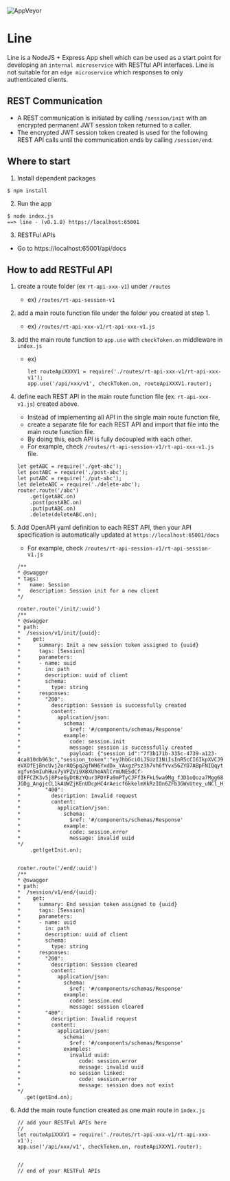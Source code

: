 
![AppVeyor](https://img.shields.io/appveyor/build/gam4it/line) 


# Line

Line is a NodeJS + Express App shell which can be used as a start point for developing an `internal microservice` with RESTful API interfaces. Line is not suitable for an `edge microservice` which responses to only authenticated clients.   


## REST Communication

- A REST communication is initiated by calling `/session/init` with an encrypted permanent JWT session token returned to a caller.
- The encrypted JWT session token created is used for the following REST API calls until the communication ends by calling `/session/end`.



## Where to start


1. Install dependent packages
```
$ npm install
```

2. Run the app
```
$ node index.js
==> line - (v0.1.0) https://localhost:65001
```

3. RESTFul APIs
- Go to https://localhost:65001/api/docs


## How to add RESTFul API

 1. create a route folder (ex `rt-api-xxx-v1`) under `/routes`
    - ex) `/routes/rt-api-session-v1`
 2. add a main route function file under the folder you created at step 1.
    - ex) `/routes/rt-api-xxx-v1/rt-api-xxx-v1.js`
 3. add the main route function to `app.use` with `checkToken.on` middleware in `index.js`
    - ex) 
        ```
        let routeApiXXXV1 = require('./routes/rt-api-xxx-v1/rt-api-xxx-v1');
        app.use('/api/xxx/v1', checkToken.on, routeApiXXXV1.router);
        ```
 4. define each REST API in the main route function file (ex. `rt-api-xxx-v1.js`) created above. 
    - Instead of implementing all API in the single main route function file,
    - create a separate file for each REST API and import that file into the main route function file.
    - By doing this, each API is fully decoupled with each other.
    - For example, check `/routes/rt-api-session-v1/rt-api-xxx-v1.js` file.
    ```
    let getABC = require('./get-abc');
    let postABC = require('./post-abc');
    let putABC = require('./put-abc');
    let deleteABC = require('./delete-abc');
    router.route('/abc')
        .get(getABC.on)
        .post(postABC.on)
        .put(putABC.on)
        .delete(deleteABC.on);
    ```
 5. Add OpenAPI yaml definition to each REST API, then your API specification is automatically updated at `https://localhost:65001/docs`
    - For example, check `/routes/rt-api-session-v1/rt-api-session-v1.js`
    ```
    /**
    * @swagger
    * tags:
    *   name: Session
    *   description: Session init for a new client
    */

    router.route('/init/:uuid')
    /**
    * @swagger
    * path:
    *  /session/v1/init/{uuid}:
    *    get:
    *      summary: Init a new session token assigned to {uuid}
    *      tags: [Session]
    *      parameters:
    *      - name: uuid
    *        in: path
    *        description: uuid of client
    *        schema:
    *          type: string
    *      responses:
    *        "200":
    *          description: Session is successfully created
    *          content:
    *            application/json:
    *              schema:
    *                $ref: '#/components/schemas/Response'
    *              example:
    *                code: session.init
    *                message: session is successfully created
    *                payload: {"session_id":"7f3b171b-335c-4739-a123-4ca810db963c","session_token":"eyJhbGciOiJSUzI1NiIsInR5cCI6IkpXVCJ9.eyJzZXNzaW9uX2lkIjoiN2YzYjE3MWItMzM1Yy00NzM5LWExMjMtNGNhODEwZGI5NjNjIiwiY2xpZW50X3V1aWQiOiJiOTZhYjVlNi1mMWU4LTQ2NTMtYWIwOC00ZGQ4MmVhNjU3NzEiLCJpYXQiOjE1ODQxNDg2MzR9.L0SbNuIRb75bnmoxj-eVXOfEjBncUvj2orAQSpq2gfWH6YxdDx_YAxgzPsz3h7vh6fYvx56ZYD7ABpFNIQqytNW_woR614fvgSEhRgBdVwsJYKD1JEeQg-xgfvn5mIuhHux7yVPZVi9XBXUheANlCrmUNE5dCf-UIFFCZK3v5j8PseGyDtBzYQur3PDYFa9mPTyCJFf3kFkL5wa9Mg_fJD1oQoza7Mgg688_q7k3JJWJ0U51NUn0WO9E0wzeJcne2wia2UZeza0D-JGDg_AngjcCL1kAUWZjKEnUDcpHC4rAeicf6kkelmXkRzIOn6ZFb3GWxUtey_uNCl_H7wt40g"}
    *        "400":
    *          description: Invalid request
    *          content:
    *            application/json:
    *              schema:
    *                $ref: '#/components/schemas/Response'
    *              example:
    *                code: session.error
    *                message: invalid uuid
    */
        .get(getInit.on);

    
    router.route('/end/:uuid') 
    /**
    * @swagger
    * path:
    *  /session/v1/end/{uuid}:
    *    get:
    *      summary: End session token assigned to {uuid}
    *      tags: [Session]
    *      parameters:
    *      - name: uuid
    *        in: path
    *        description: uuid of client
    *        schema:
    *          type: string
    *      responses:
    *        "200":
    *          description: Session cleared
    *          content:
    *            application/json:
    *              schema:
    *                $ref: '#/components/schemas/Response'
    *              example:
    *                code: session.end
    *                message: session cleared
    *        "400":
    *          description: Invalid request
    *          content:
    *            application/json:
    *              schema:
    *                $ref: '#/components/schemas/Response'
    *              examples:
    *                invalid uuid:
    *                   code: session.error
    *                   message: invalid uuid
    *                no session linked:
    *                   code: session.error
    *                   message: session does not exist
    */
      .get(getEnd.on);
    ```
 6. Add the main route function created as one main route in `index.js`
 
    ```
    // add your RESTFul APIs here
    //
    let routeApiXXXV1 = require('./routes/rt-api-xxx-v1/rt-api-xxx-v1');
    app.use('/api/xxx/v1', checkToken.on, routeApiXXXV1.router);


    //
    // end of your RESTFul APIs
    ```



